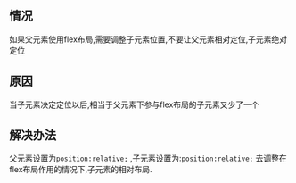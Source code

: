 ## 情况
如果父元素使用flex布局,需要调整子元素位置,不要让父元素相对定位,子元素绝对定位

## 原因
当子元素决定定位以后,相当于父元素下参与flex布局的子元素又少了一个

## 解决办法
父元素设置为`position:relative;` ,子元素设置为:`position:relative;` 去调整在flex布局作用的情况下,子元素的相对布局.


